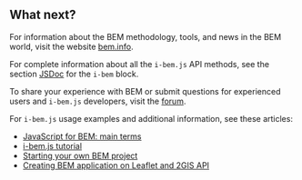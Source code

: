 ## What next?

For information about the BEM methodology, tools, and news in the BEM world, visit the website [bem.info](https://en.bem.info/).

For complete information about all the `i-bem.js` API methods, see the section [JSDoc](https://en.bem.info/libs/bem-core/current/desktop/i-bem/jsdoc/) for the `i-bem` block.

To share your experience with BEM or submit questions for experienced users and `i-bem.js` developers, visit the [forum](https://en.bem.info/forum/).

For `i-bem.js` usage examples and additional information, see these articles:

* [JavaScript for BEM: main terms](https://en.bem.info/articles/bem-js-main-terms/)
* [i-bem.js tutorial](https://en.bem.info/tutorials/bem-js-tutorial/)
* [Starting your own BEM project](https://en.bem.info/tutorials/start-with-project-stub/)
* [Creating BEM application on Leaflet and 2GIS API](https://en.bem.info/articles/firm-card-story/)
